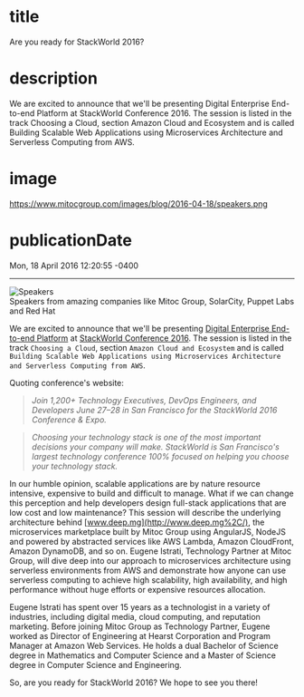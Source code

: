 # title
Are you ready for StackWorld 2016?

# description
We are excited to announce that we'll be presenting Digital Enterprise End-to-end Platform at StackWorld Conference 2016. The session is listed in the track Choosing a Cloud, section Amazon Cloud and Ecosystem and is called Building Scalable Web Applications using Microservices Architecture and Serverless Computing from AWS.

# image
https://www.mitocgroup.com/images/blog/2016-04-18/speakers.png

# publicationDate
Mon, 18 April 2016 12:20:55 -0400

---

<div class="padd25px">
    <img src="/images/blog/2016-04-18/speakers.png" alt="Speakers" />
    <div class="center img-description">Speakers from amazing companies like Mitoc Group, SolarCity, Puppet Labs and Red Hat</div>
</div>

We are excited to announce that we'll be presenting [Digital Enterprise End-to-end Platform](https://github.com/MitocGroup/deep-framework) at [StackWorld Conference 2016](http://www.stackworld.com/). The session is listed in the track `Choosing a Cloud`, section `Amazon Cloud and Ecosystem` and is called `Building Scalable Web Applications using Microservices Architecture and Serverless Computing from AWS`.

Quoting conference's website:

>_Join 1,200+ Technology Executives, DevOps Engineers, and Developers June 27–28 in San Francisco for the StackWorld 2016 Conference & Expo._

>_Choosing your technology stack is one of the most important decisions your company will make. StackWorld is San Francisco's largest technology conference 100% focused on helping you choose your technology stack._

In our humble opinion, scalable applications are by nature resource intensive, expensive to build and difficult to manage. What if we can change this perception and help developers design full-stack applications that are low cost and low maintenance? This session will describe the underlying architecture behind [www.deep.mg](http://www.deep.mg%2C/), the microservices marketplace built by Mitoc Group using AngularJS, NodeJS and powered by abstracted services like AWS Lambda, Amazon CloudFront, Amazon DynamoDB, and so on. Eugene Istrati, Technology Partner at Mitoc Group, will dive deep into our approach to microservices architecture using serverless environments from AWS and demonstrate how anyone can use serverless computing to achieve high scalability, high availability, and high performance without huge efforts or expensive resources allocation.

Eugene Istrati has spent over 15 years as a technologist in a variety of industries, including digital media, cloud computing, and reputation marketing. Before joining Mitoc Group as Technology Partner, Eugene worked as Director of Engineering at Hearst Corporation and Program Manager at Amazon Web Services. He holds a dual Bachelor of Science degree in Mathematics and Computer Science and a Master of Science degree in Computer Science and Engineering.

So, are you ready for StackWorld 2016? We hope to see you there!
